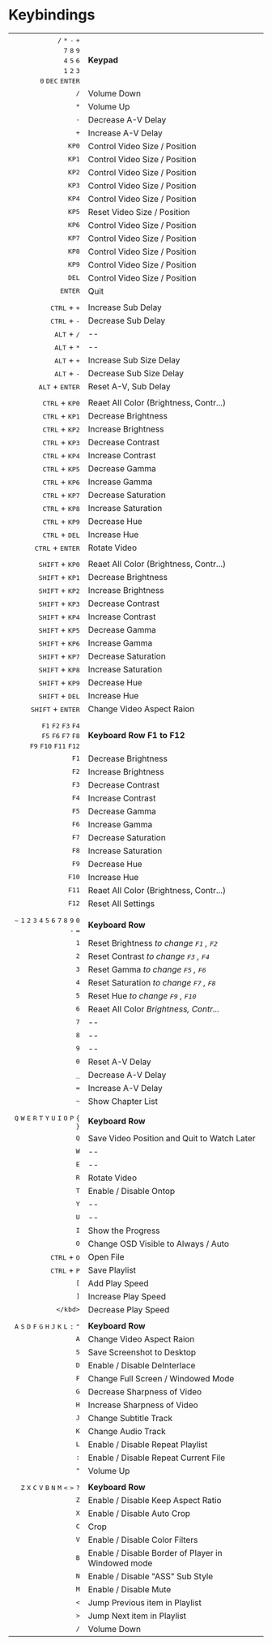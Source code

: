 Keybindings
===========

|  |  |
| ---: | --- |
| <kbd>/</kbd> <kbd>*</kbd> <kbd>-</kbd> <kbd>+</kbd> <br/> <kbd>7</kbd> <kbd>8</kbd> <kbd>9</kbd> <br/> <kbd>4</kbd> <kbd>5</kbd> <kbd>6</kbd> <br/> <kbd>1</kbd> <kbd>2</kbd> <kbd>3</kbd> <br/> <kbd>0</kbd> <kbd>DEC</kbd> <kbd>ENTER</kbd> | **Keypad** |
| <kbd>/</kbd> | Volume Down |
| <kbd>*</kbd> | Volume Up |
| <kbd>-</kbd> | Decrease A-V Delay |
| <kbd>+</kbd> | Increase A-V Delay |
| <kbd>KP0</kbd> | Control Video Size / Position |
| <kbd>KP1</kbd> | Control Video Size / Position |
| <kbd>KP2</kbd> | Control Video Size / Position |
| <kbd>KP3</kbd> | Control Video Size / Position |
| <kbd>KP4</kbd> | Control Video Size / Position |
| <kbd>KP5</kbd> | Reset Video Size / Position |
| <kbd>KP6</kbd> | Control Video Size / Position |
| <kbd>KP7</kbd> | Control Video Size / Position |
| <kbd>KP8</kbd> | Control Video Size / Position |
| <kbd>KP9</kbd> | Control Video Size / Position |
| <kbd>DEL</kbd> | Control Video Size / Position |
| <kbd>ENTER</kbd> | Quit |
|  |  |
| <kbd>CTRL</kbd> + <kbd>+</kbd> | Increase Sub Delay |
| <kbd>CTRL</kbd> + <kbd>-</kbd> | Decrease Sub Delay |
| <kbd>ALT</kbd> + <kbd>/</kbd> | -- |
| <kbd>ALT</kbd> + <kbd>*</kbd> | -- |
| <kbd>ALT</kbd> + <kbd>+</kbd> | Increase Sub Size Delay |
| <kbd>ALT</kbd> + <kbd>-</kbd> | Decrease Sub Size Delay |
| <kbd>ALT</kbd> + <kbd>ENTER</kbd> | Reset A-V, Sub Delay |
|  |  |
| <kbd>CTRL</kbd> + <kbd>KP0</kbd> | Reaet All Color (Brightness, Contr...) |
| <kbd>CTRL</kbd> + <kbd>KP1</kbd> | Decrease Brightness |
| <kbd>CTRL</kbd> + <kbd>KP2</kbd> | Increase Brightness |
| <kbd>CTRL</kbd> + <kbd>KP3</kbd> | Decrease Contrast |
| <kbd>CTRL</kbd> + <kbd>KP4</kbd> | Increase Contrast |
| <kbd>CTRL</kbd> + <kbd>KP5</kbd> | Decrease Gamma |
| <kbd>CTRL</kbd> + <kbd>KP6</kbd> | Increase Gamma |
| <kbd>CTRL</kbd> + <kbd>KP7</kbd> | Decrease Saturation |
| <kbd>CTRL</kbd> + <kbd>KP8</kbd> | Increase Saturation |
| <kbd>CTRL</kbd> + <kbd>KP9</kbd> | Decrease Hue |
| <kbd>CTRL</kbd> + <kbd>DEL</kbd> | Increase Hue |
| <kbd>CTRL</kbd> + <kbd>ENTER</kbd> | Rotate Video |
|  |  |
| <kbd>SHIFT</kbd> + <kbd>KP0</kbd> | Reaet All Color (Brightness, Contr...) |
| <kbd>SHIFT</kbd> + <kbd>KP1</kbd> | Decrease Brightness |
| <kbd>SHIFT</kbd> + <kbd>KP2</kbd> | Increase Brightness |
| <kbd>SHIFT</kbd> + <kbd>KP3</kbd> | Decrease Contrast |
| <kbd>SHIFT</kbd> + <kbd>KP4</kbd> | Increase Contrast |
| <kbd>SHIFT</kbd> + <kbd>KP5</kbd> | Decrease Gamma |
| <kbd>SHIFT</kbd> + <kbd>KP6</kbd> | Increase Gamma |
| <kbd>SHIFT</kbd> + <kbd>KP7</kbd> | Decrease Saturation |
| <kbd>SHIFT</kbd> + <kbd>KP8</kbd> | Increase Saturation |
| <kbd>SHIFT</kbd> + <kbd>KP9</kbd> | Decrease Hue |
| <kbd>SHIFT</kbd> + <kbd>DEL</kbd> | Increase Hue |
| <kbd>SHIFT</kbd> + <kbd>ENTER</kbd> | Change Video Aspect Raion |
|  |  |
| <kbd>F1</kbd> <kbd>F2</kbd> <kbd>F3</kbd> <kbd>F4</kbd> <br/> <kbd>F5</kbd> <kbd>F6</kbd> <kbd>F7</kbd> <kbd>F8</kbd> <br/> <kbd>F9</kbd> <kbd>F10</kbd> <kbd>F11</kbd> <kbd>F12</kbd> | **Keyboard Row F1 to F12** |
| <kbd>F1</kbd> | Decrease Brightness |
| <kbd>F2</kbd> | Increase Brightness |
| <kbd>F3</kbd> | Decrease Contrast |
| <kbd>F4</kbd> | Increase Contrast |
| <kbd>F5</kbd> | Decrease Gamma |
| <kbd>F6</kbd> | Increase Gamma |
| <kbd>F7</kbd> | Decrease Saturation |
| <kbd>F8</kbd> | Increase Saturation |
| <kbd>F9</kbd> | Decrease Hue |
| <kbd>F10</kbd> | Increase Hue |
| <kbd>F11</kbd> | Reaet All Color (Brightness, Contr...) |
| <kbd>F12</kbd> | Reset All Settings |
|  |  |
| <kbd>~</kbd> <kbd>1</kbd> <kbd>2</kbd> <kbd>3</kbd> <kbd>4</kbd> <kbd>5</kbd> <kbd>6</kbd> <kbd>7</kbd> <kbd>8</kbd> <kbd>9</kbd> <kbd>0</kbd> <kbd>-</kbd> <kbd>=</kbd> | **Keyboard Row** |
| <kbd>1</kbd> | Reset Brightness _to change <kbd>F1</kbd> ,  <kbd>F2</kbd>_ |
| <kbd>2</kbd> | Reset Contrast _to change <kbd>F3</kbd> ,  <kbd>F4</kbd>_ |
| <kbd>3</kbd> | Reset Gamma _to change <kbd>F5</kbd> ,  <kbd>F6</kbd>_ |
| <kbd>4</kbd> | Reset Saturation _to change <kbd>F7</kbd> ,  <kbd>F8</kbd>_ |
| <kbd>5</kbd> | Reset Hue _to change <kbd>F9</kbd> ,  <kbd>F10</kbd>_ |
| <kbd>6</kbd> | Reaet All Color _Brightness, Contr..._ |
| <kbd>7</kbd> | -- |
| <kbd>8</kbd> | -- |
| <kbd>9</kbd> | -- |
| <kbd>0</kbd> | Reset A-V Delay |
| <kbd>_</kbd> | Decrease A-V Delay |
| <kbd>=</kbd> | Increase A-V Delay |
| <kbd>~</kbd> | Show Chapter List |
|  |  |
| <kbd>Q</kbd> <kbd>W</kbd> <kbd>E</kbd> <kbd>R</kbd> <kbd>T</kbd> <kbd>Y</kbd> <kbd>U</kbd> <kbd>I</kbd> <kbd>O</kbd> <kbd>P</kbd> <kbd>{</kbd> <kbd>}</kbd> | **Keyboard Row** |
| <kbd>Q</kbd> | Save Video Position and Quit to Watch Later |
| <kbd>W</kbd> | -- |
| <kbd>E</kbd> | -- |
| <kbd>R</kbd> | Rotate Video |
| <kbd>T</kbd> | Enable / Disable Ontop |
| <kbd>Y</kbd> | -- |
| <kbd>U</kbd> | -- |
| <kbd>I</kbd> | Show the Progress |
| <kbd>O</kbd> | Change OSD Visible to Always / Auto |
| <kbd>CTRL</kbd> + <kbd>O</kbd> | Open File |
| <kbd>CTRL</kbd> + <kbd>P</kbd> | Save Playlist |
| <kbd>[</kbd> | Add Play Speed |
| <kbd>]</kbd> | Increase Play Speed |
| <kbd>\</kbd> | Decrease Play Speed |
|  |  |
| <kbd>A</kbd> <kbd>S</kbd> <kbd>D</kbd> <kbd>F</kbd> <kbd>G</kbd> <kbd>H</kbd> <kbd>J</kbd> <kbd>K</kbd> <kbd>L</kbd> <kbd>:</kbd> <kbd>"</kbd> | **Keyboard Row** |
| <kbd>A</kbd> | Change Video Aspect Raion |
| <kbd>S</kbd> | Save Screenshot to Desktop |
| <kbd>D</kbd> | Enable / Disable DeInterlace |
| <kbd>F</kbd> | Change Full Screen / Windowed Mode |
| <kbd>G</kbd> | Decrease Sharpness of Video |
| <kbd>H</kbd> | Increase Sharpness of Video |
| <kbd>J</kbd> | Change Subtitle Track |
| <kbd>K</kbd> | Change Audio Track |
| <kbd>L</kbd> | Enable / Disable Repeat Playlist |
| <kbd>:</kbd> | Enable / Disable Repeat Current File |
| <kbd>"</kbd> | Volume Up |
|  |  |
| <kbd>Z</kbd> <kbd>X</kbd> <kbd>C</kbd> <kbd>V</kbd> <kbd>B</kbd> <kbd>N</kbd> <kbd>M</kbd> <kbd><</kbd> <kbd>></kbd> <kbd>?</kbd> | **Keyboard Row** |
| <kbd>Z</kbd> | Enable / Disable Keep Aspect Ratio |
| <kbd>X</kbd> | Enable / Disable Auto Crop |
| <kbd>C</kbd> | Crop |
| <kbd>V</kbd> | Enable / Disable Color Filters |
| <kbd>B</kbd> | Enable / Disable Border of Player in Windowed mode |
| <kbd>N</kbd> | Enable / Disable "ASS" Sub Style |
| <kbd>M</kbd> | Enable / Disable Mute |
| <kbd><</kbd> | Jump Previous item in Playlist |
| <kbd>></kbd> | Jump Next item in Playlist |
| <kbd>/</kbd> | Volume Down |
